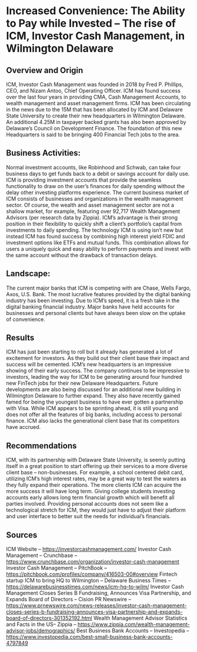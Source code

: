 # Increased Convenience: The Ability to Pay while Invested – The rise of ICM, Investor Cash Management, in Wilmington Delaware
## Overview and Origin
ICM, Investor Cash Management was founded in 2018 by Fred P. Phillips, CEO, and Nizam Antoo, Chief Operating Officer. ICM has found success over the last four years in providing CMA, Cash Management Accounts, to wealth management and asset management firms.
ICM has been circulating in the news due to the 15M that has been allocated by ICM and Delaware State University to create their new headquarters in Wilmington Delaware. An additional 4.25M in taxpayer backed grants has also been approved by Delaware’s Council on Development Finance. The foundation of this new Headquarters is said to be bringing 400 Financial Tech jobs to the area.
## Business Activities:
Normal investment accounts, like Robinhood and Schwab, can take four business days to get funds back to a debit or savings account for daily use. ICM is providing investment accounts that provide the seamless functionality to draw on the user’s finances for daily spending without the delay other investing platforms experience.
The current business market of ICM consists of businesses and organizations in the wealth management sector. Of course, the wealth and asset management sector are not a shallow market, for example, featuring over 92,717 Wealth Management Advisors (per research data by Zippia). ICM’s advantage is their strong position in their flexibility to quickly shift a client’s portfolio’s capital from investments to daily spending.
The technology ICM is using isn’t new but instead ICM has found success by combining high interest yield FDIC and investment options like ETFs and mutual funds. This combination allows for users a uniquely quick and easy ability to perform payments and invest with the same account without the drawback of transaction delays.
## Landscape:
The current major banks that ICM is competing with are Chase, Wells Fargo, Axos, U.S. Bank. The most lucrative features provided by the digital banking industry has been investing. Due to ICM’s speed, it is a fresh take in the digital banking financial industry. Major banks have held accounts for businesses and personal clients but have always been slow on the uptake of convenience. 
## Results
ICM has just been starting to roll but it already has generated a lot of excitement for investors. As they build out their client base their impact and success will be cemented.
ICM’s new headquarters is an impressive showing of their early success. The company continues to be impressive to investors, leading the way for ICM to be generating around four hundred new FinTech jobs for their new Delaware Headquarters. Future developments are also being discussed for an additional new building in Wilmington Delaware to further expand. They also have recently gained famed for being the youngest business to have ever gotten a partnership with Visa.
While ICM appears to be sprinting ahead, it is still young and does not offer all the features of big banks, including access to personal finance. ICM also lacks the generational client base that its competitors have accrued.
## Recommendations
ICM, with its partnership with Delaware State University, is seemly putting itself in a great position to start offering up their services to a more diverse client base – non-businesses. For example, a school centered debit card, utilizing ICM’s high interest rates, may be a great way to test the waters as they fully expand their operations. The more clients ICM can acquire the more success it will have long term. Giving college students investing accounts early allows long term financial growth which will benefit all parties involved. Providing personal accounts does not seem like a technological stretch for ICM, they would just have to adjust their platform and user interface to better suit the needs for individual’s financials.
## Sources
ICM Website – https://investorcashmanagement.com/
Investor Cash Management – Crunchbase – https://www.crunchbase.com/organization/investor-cash-management
Investor Cash Management – PitchBook – https://pitchbook.com/profiles/company/416503-00#overview
Fintech startup ICM to bring HQ to Wilmington – Delaware Business Times – https://delawarebusinesstimes.com/news/icm-hq-to-wilm/
Investor Cash Management Closes Series B Fundraising, Announces Visa Partnership, and Expands Board of Directors – Cision PR Newswire – https://www.prnewswire.com/news-releases/investor-cash-management-closes-series-b-fundraising-announces-visa-partnership-and-expands-board-of-directors-301352192.html
Wealth Management Advisor Statistics and Facts in the US– Zippia – https://www.zippia.com/wealth-management-advisor-jobs/demographics/
Best Business Bank Accounts – Investopedia – https://www.investopedia.com/best-small-business-bank-accounts-4797849

